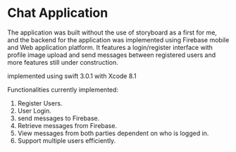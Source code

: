 # Chat Application

The application was built without the use of storyboard as a first for me, and the backend for the application was implemented using Firebase mobile and Web application platform. It features a login/register interface with profile image upload and send messages between registered users and more features still under construction.

implemented using swift 3.0.1 with Xcode 8.1

Functionalities currently implemented:
1. Register Users.
2. User Login.
3. send messages to Firebase.
4. Retrieve messages from Firebase.
5. View messages from both parties dependent on who is logged in.
6. Support multiple users efficiently.
